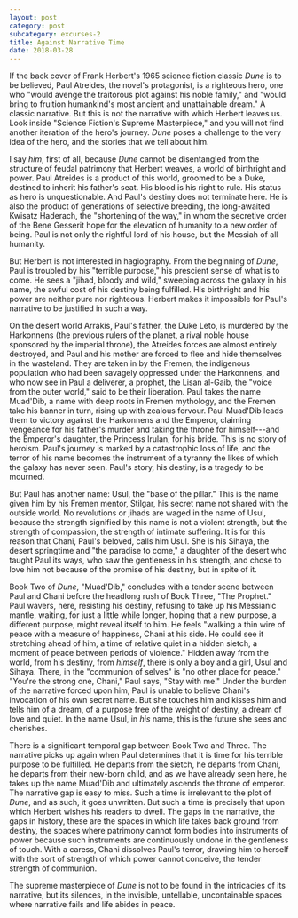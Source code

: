 ```yaml
---
layout: post
category: post
subcategory: excurses-2
title: Against Narrative Time
date: 2018-03-28
---
```


If the back cover of Frank Herbert's 1965 science fiction classic *Dune* is to be believed, Paul Atreides, the novel's protagonist, is a righteous hero, one who "would avenge the traitorous plot against his noble family," and "would bring to fruition humankind's most ancient and unattainable dream." A classic narrative. But this is not the narrative with which Herbert leaves us. Look inside "Science Fiction's Supreme Masterpiece," and you will not find another iteration of the hero's journey. *Dune* poses a challenge to the very idea of the hero, and the stories that we tell about him.

I say *him*, first of all, because *Dune* cannot be disentangled from the structure of feudal patrimony that Herbert weaves, a world of birthright and power. Paul Atreides is a product of this world, groomed to be a Duke, destined to inherit his father's seat. His blood is his right to rule. His status as hero is unquestionable. And Paul's destiny does not terminate here. He is also the product of generations of selective breeding, the long-awaited Kwisatz Haderach, the "shortening of the way," in whom the secretive order of the Bene Gesserit hope for the elevation of humanity to a new order of being. Paul is not only the rightful lord of his house, but the Messiah of all humanity.

But Herbert is not interested in hagiography. From the beginning of *Dune*, Paul is troubled by his "terrible purpose," his prescient sense of what is to come. He sees a "jihad, bloody and wild," sweeping across the galaxy in his name, the awful cost of his destiny being fulfilled. His birthright and his power are neither pure nor righteous. Herbert makes it impossible for Paul's narrative to be justified in such a way.

On the desert world Arrakis, Paul's father, the Duke Leto, is murdered by the Harkonnens (the previous rulers of the planet, a rival noble house sponsored by the imperial throne), the Atreides forces are almost entirely destroyed, and Paul and his mother are forced to flee and hide themselves in the wasteland. They are taken in by the Fremen, the indigenous population who had been savagely oppressed under the Harkonnens, and who now see in Paul a deliverer, a prophet, the Lisan al-Gaib, the "voice from the outer world," said to be their liberation. Paul takes the name Muad'Dib, a name with deep roots in Fremen mythology, and the Fremen take his banner in turn, rising up with zealous fervour. Paul Muad'Dib leads them to victory against the Harkonnens and the Emperor, claiming vengeance for his father's murder and taking the throne for himself---and the Emperor's daughter, the Princess Irulan, for his bride. This is no story of heroism. Paul's journey is marked by a catastrophic loss of life, and the terror of his name becomes the instrument of a tyranny the likes of which the galaxy has never seen. Paul's story, his destiny, is a tragedy to be mourned.

But Paul has another name: Usul, the "base of the pillar." This is the name given him by his Fremen mentor, Stilgar, his secret name not shared with the outside world. No revolutions or jihads are waged in the name of Usul, because the strength signified by this name is not a violent strength, but the strength of compassion, the strength of intimate suffering. It is for this reason that Chani, Paul's beloved, calls him Usul. She is his Sihaya, the desert springtime and "the paradise to come," a daughter of the desert who taught Paul its ways, who saw the gentleness in his strength, and chose to love him not because of the promise of his destiny, but in spite of it.

Book Two of *Dune*, "Muad'Dib," concludes with a tender scene between Paul and Chani before the headlong rush of Book Three, "The Prophet." Paul wavers, here, resisting his destiny, refusing to take up his Messianic mantle, waiting, for just a little while longer, hoping that a new purpose, a different purpose, might reveal itself to him. He feels "walking a thin wire of peace with a measure of happiness, Chani at his side. He could see it stretching ahead of him, a time of relative quiet in a hidden sietch, a moment of peace between periods of violence." Hidden away from the world, from his destiny, from *himself*, there is only a boy and a girl, Usul and Sihaya. There, in the "communion of selves" is "no other place for peace." "You're the strong one, Chani," Paul says, "Stay with me." Under the burden of the narrative forced upon him, Paul is unable to believe Chani's invocation of his own secret name. But she touches him and kisses him and tells him of a dream, of a purpose free of the weight of destiny, a dream of love and quiet. In the name Usul, in *his* name, this is the future she sees and cherishes.

There is a significant temporal gap between Book Two and Three. The narrative picks up again when Paul determines that it is time for his terrible purpose to be fulfilled. He departs from the sietch, he departs from Chani, he departs from their new-born child, and as we have already seen here, he takes up the name Muad'Dib and ultimately ascends the throne of emperor. The narrative gap is easy to miss. Such a time is irrelevant to the plot of *Dune*, and as such, it goes unwritten. But such a time is precisely that upon which Herbert wishes his readers to dwell. The gaps in the narrative, the gaps in history, these are the spaces in which life takes back ground from destiny, the spaces where patrimony cannot form bodies into instruments of power because such instruments are continuously undone in the gentleness of touch. With a caress, Chani dissolves Paul's terror, drawing him to herself with the sort of strength of which power cannot conceive, the tender strength of communion.

The supreme masterpiece of *Dune* is not to be found in the intricacies of its narrative, but its silences, in the invisible, untellable, uncontainable spaces where narrative fails and life abides in peace.

